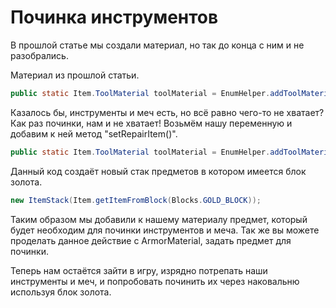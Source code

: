 # Починка инструментов

В прошлой статье мы создали материал, но так до конца с ним и не разобрались.

Материал из прошлой статьи.
```java
public static Item.ToolMaterial toolMaterial = EnumHelper.addToolMaterial("tut:tool", 2, 256, 50.0F, 2.0F, 12);
```

Казалось бы, инструменты и меч есть, но всё равно чего-то не хватает? Как раз починки, нам и не хватает!
Возьмём нашу переменную и добавим к ней метод "setRepairItem()".

```java
public static Item.ToolMaterial toolMaterial = EnumHelper.addToolMaterial("tut:tool", 2, 256, 50.0F, 2.0F, 12).setRepairItem(new ItemStack(Item.getItemFromBlock(Blocks.GOLD_BLOCK)));
```

Данный код создаёт новый стак предметов в котором имеется блок золота.
```java
new ItemStack(Item.getItemFromBlock(Blocks.GOLD_BLOCK));
```

Таким образом мы добавили к нашему материалу предмет, который будет необходим для починки инструментов и меча. Так же вы можете проделать данное действие с ArmorMaterial, задать предмет для починки.

Теперь нам остаётся зайти в игру, изрядно потрепать наши инструменты и меч, и попробовать починить их через наковальню используя блок золота.
